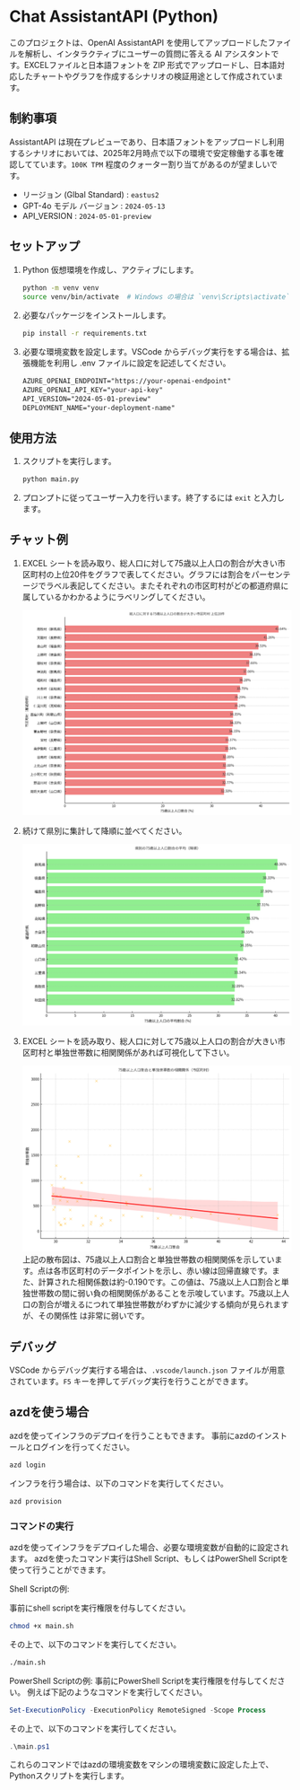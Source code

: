 # Chat AssistantAPI (Python)

このプロジェクトは、OpenAI AssistantAPI を使用してアップロードしたファイルを解析し、インタラクティブにユーザーの質問に答える AI アシスタントです。EXCELファイルと日本語フォントを ZIP 形式でアップロードし、日本語対応したチャートやグラフを作成するシナリオの検証用途として作成されています。

## 制約事項

AssistantAPI は現在プレビューであり、日本語フォントをアップロードし利用するシナリオにおいては、2025年2月時点で以下の環境で安定稼働する事を確認してています。`100K TPM` 程度のクォーター割り当てがあるのが望ましいです。

- リージョン (Glbal Standard) : `eastus2`
- GPT-4o モデル バージョン : `2024-05-13`
- API_VERSION : `2024-05-01-preview`

## セットアップ

1. Python 仮想環境を作成し、アクティブにします。

    ```sh
    python -m venv venv
    source venv/bin/activate  # Windows の場合は `venv\Scripts\activate`
    ```

2. 必要なパッケージをインストールします。

    ```sh
    pip install -r requirements.txt
    ```

3. 必要な環境変数を設定します。VSCode からデバッグ実行をする場合は、拡張機能を利用し .env ファイルに設定を記述してください。

    ```plaintext
    AZURE_OPENAI_ENDPOINT="https://your-openai-endpoint"
    AZURE_OPENAI_API_KEY="your-api-key"
    API_VERSION="2024-05-01-preview"
    DEPLOYMENT_NAME="your-deployment-name"
    ```

## 使用方法

1. スクリプトを実行します。

    ```sh
    python main.py
    ```

2. プロンプトに従ってユーザー入力を行います。終了するには `exit` と入力します。

## チャット例

1. EXCEL シートを読み取り、総人口に対して75歳以上人口の割合が大きい市区町村の上位20件をグラフで表してください。グラフには割合をパーセンテージでラベル表記してください。またそれぞれの市区町村がどの都道府県に属しているかわかるようにラベリングしてください。

    ![75歳以上人口の割合が大きい市区町村](./output_images/assistant-75歳以上人口の割合が大きい市区町村.png)

2. 続けて県別に集計して降順に並べてください。

    ![県別に集計](./output_images/assistant-続けて県別に集計して降順に.png)

3. EXCEL シートを読み取り、総人口に対して75歳以上人口の割合が大きい市区町村と単独世帯数に相関関係があれば可視化して下さい。

    ![75歳以上人口割合と単独世帯数の相関関係](./output_images/assistant-75歳以上人口割合と単独世帯数の相関関係.png)上記の散布図は、75歳以上人口割合と単独世帯数の相関関係を示しています。点は各市区町村のデータポイントを示し、赤い線は回帰直線です。また、計算された相関係数は約-0.190です。この値は、75歳以上人口割合と単独世帯数の間に弱い負の相関関係があることを示唆しています。75歳以上人口の割合が増えるにつれて単独世帯数がわずかに減少する傾向が見られますが、その関係性 は非常に弱いです。

## デバッグ

VSCode からデバッグ実行する場合は、`.vscode/launch.json` ファイルが用意されています。`F5` キーを押してデバッグ実行を行うことができます。

## azdを使う場合

azdを使ってインフラのデプロイを行うこともできます。
事前にazdのインストールとログインを行ってください。

```sh
azd login
```

インフラを行う場合は、以下のコマンドを実行してください。

```sh
azd provision
```

### コマンドの実行

azdを使ってインフラをデプロイした場合、必要な環境変数が自動的に設定されます。
azdを使ったコマンド実行はShell Script、もしくはPowerShell Scriptを使って行うことができます。

Shell Scriptの例:

事前にshell scriptを実行権限を付与してください。

```sh
chmod +x main.sh
```

その上で、以下のコマンドを実行してください。

```sh
./main.sh
```

PowerShell Scriptの例:
事前にPowerShell Scriptを実行権限を付与してください。
例えば下記のようなコマンドを実行してください。

```ps1
Set-ExecutionPolicy -ExecutionPolicy RemoteSigned -Scope Process
```

その上で、以下のコマンドを実行してください。

```ps1
.\main.ps1
```

これらのコマンドではazdの環境変数をマシンの環境変数に設定した上で、Pythonスクリプトを実行します。